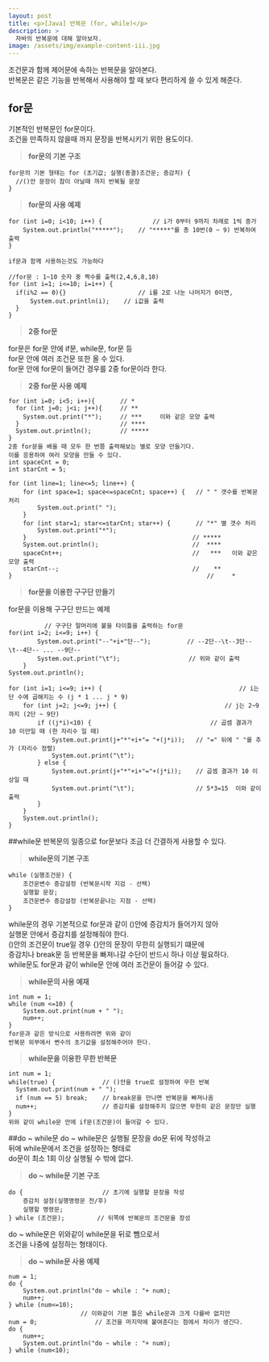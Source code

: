 ```yaml
---
layout: post
title: <p>[Java] 반복문 (for, while)</p>
description: >
  자바의 반복문에 대해 알아보자.
image: /assets/img/example-content-iii.jpg
---
```

 조건문과 함께 제어문에 속하는 반복문을 알아본다. <br>
 반복문은 같은 기능을 반복해서 사용해야 할 때 보다 편리하게 쓸 수 있게 해준다.


## for문
기본적인 반복문인 for문이다. <br>
조건을 만족하지 않을때 까지 문장을 반복시키기 위한 용도이다.

>**for문의 기본 구조**

~~~
for문의 기본 형태는 for (초기값; 실행(종결)조건문; 증감치) {
  //()안 문장이 참이 아닐때 까지 반복될 문장
}
~~~

>**for문의 사용 예제**

~~~
for (int i=0; i<10; i++) {              // i가 0부터 9까지 차례로 1씩 증가
	System.out.println("*****");    // "*****"를 총 10번(0 ~ 9) 반복하여 출력
}

if문과 함께 사용하는것도 가능하다

//for문 : 1~10 숫자 중 짝수를 출력(2,4,6,8,10)
for (int i=1; i<=10; i=i++) {
  if(i%2 == 0){}                    // i를 2로 나눈 나머지가 0이면,
	  System.out.println(i);    // i값을 출력
  }
}
~~~


>**2중 for문**

for문은 for문 안에 if문, while문, for문 등 <br>
for문 안에 여러 조건문 또한 올 수 있다.<br>
for문 안에 for문이 들어간 경우를 2중 for문이라 한다.

>**2중 for문 사용 예제**

~~~
for (int i=0; i<5; i++){       // *    
  for (int j=0; j<i; j++){     // **  
    System.out.print("*");     // ***     이와 같은 모양 출력
  }                            // ****   
  System.out.println();        // ***** 
}
2중 for문을 배울 때 모두 한 번쯤 출력해보는 별로 모양 만들기다.
이를 응용하여 여러 모양을 만들 수 있다.
int spaceCnt = 0;
int starCnt = 5;

for (int line=1; line<=5; line++) {
	for (int space=1; space<=spaceCnt; space++) {   // " " 갯수를 반복문 처리
		System.out.print(" ");                        
	}
	for (int star=1; star<=starCnt; star++) {       // "*" 별 갯수 처리
		System.out.print("*");                        
	}                                              // *****     
	System.out.println();                          //  ****         
	spaceCnt++;                                    //   ***   이와 같은 모양 출력  
	starCnt--;                                     //    **  
}                                                      //     *    
~~~


>**for문을 이용한 구구단 만들기**

for문을 이용해 구구단 만드는 예제

~~~
          // 구구단 말머리에 붙을 타이틀을 출력하는 for문
for(int i=2; i<=9; i++) {           
		System.out.print("--"+i+"단--");          // --2단--\t--3단--\t--4단-- ... --9단-- 
		System.out.print("\t");                   // 위와 같이 출력
	}
System.out.println();

for (int i=1; i<=9; i++) {                                      // i는 단 수에 곱해지는 수 (j * 1 ... j * 9)     
	for (int j=2; j<=9; j++) {                              // j는 2~9까지 (2단 ~ 9단)      
		if ((j*i)<10) {                                 // 곱셈 결과가 10 미만일 때 (한 자리수 일 때)              
			System.out.print(j+"*"+i+"= "+(j*i));   // "=" 뒤에 " "를 추가 (자리수 정렬)                      
			System.out.print("\t");                             
		} else {                                          
			System.out.print(j+"*"+i+"="+(j*i));    // 곱셈 결과가 10 이상일 때              
			System.out.print("\t");                 // 5*3=15  이와 같이 출력          
		}                                                     
	}                                                     
	System.out.println();                                             
}                                                           
~~~


##while문
반복문의 일종으로 for문보다 조금 더 간결하게 사용할 수 있다.

>**while문의 기본 구조**

~~~
while (실행조건문) {
	조건문변수 증감설정 (반복문시작 지검 - 선택)
	실행할 문장;
	조건문변수 증감설정 (반복문끝나는 지점 - 선택)
}
~~~

while문의 경우 기본적으로 for문과 같이 ()안에 증감치가 들어가지 않아 <br>
실행문 안에서 증감치를 설정해줘야 한다.<br>
()안의 조건문이 true일 경우 {}안의 문장이 무한히 실행되기 떄문에<br>
증감치나 break문 등 반복문을 빠져나갈 수단이 반드시 하나 이상 필요하다.<br>
while문도 for문과 같이 while문 안에 여러 조건문이 들어갈 수 있다.


>**while문의 사용 예재**

~~~
int num = 1;
while (num <=10) {
	System.out.print(num + " ");
	num++;
}
for문과 같은 방식으로 사용하려면 위와 같이
반복문 외부에서 변수의 초기값을 설정해주어야 한다.
~~~

>**while문을 이용한 무한 반복문**

~~~
int num = 1;
while(true) {             // ()안을 true로 설정하여 무한 반복
  System.out.print(num + " ");
  if (num == 5) break;    // break문을 만나면 반복문을 빠져나옴
  num++;                  // 증감치를 설정해주지 않으면 무한히 같은 문장만 실행
}
위와 같이 while문 안에 if문(조건문)이 들어갈 수 있다.
~~~


##do ~ while문
do ~ while문은 실행될 문장을 do문 뒤에 작성하고 <br>
뒤에 while문에서 조건을 설정하는 형태로<br>
do문이 최소 1회 이상 실행될 수 밖에 없다.

>**do ~ while문 기본 구조**

~~~
do {                      // 초기에 실행할 문장을 작성
	증감치 설정(실행명령문 전/후)
	실행할 명령문;
} while (조건문);         // 뒤쪽에 반복문의 조건문을 장성
~~~

do ~ while문은 위와같이 while문을 뒤로 뺌으로서 <br>
조건을 나중에 설정하는 형태이다.

>**do ~ while문 사용 예제**

~~~
num = 1;
do {
	System.out.println("do ~ while : "+ num);
	num++;
} while (num<=10);
	                // 이와같이 기본 틀은 while문과 크게 다를바 없지만
num = 0;                // 조건을 마지막에 붙여준다는 점에서 차이가 생긴다. 
do {
	num++;
	System.out.println("do ~ while : "+ num);
} while (num<10);
~~~
